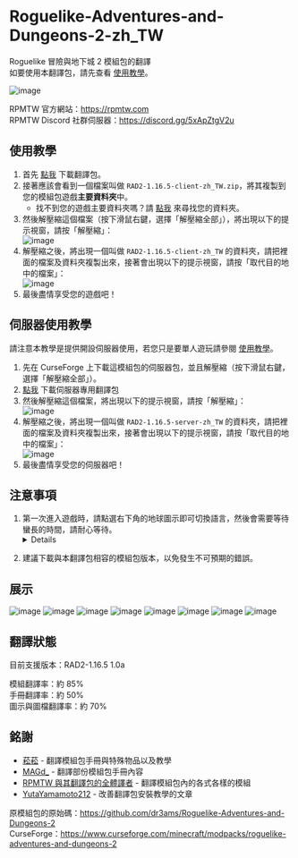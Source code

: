 # Roguelike-Adventures-and-Dungeons-2-zh_TW
Roguelike 冒險與地下城 2 模組包的翻譯  
如要使用本翻譯包，請先查看 [使用教學](#使用教學)。

![image](https://user-images.githubusercontent.com/48402225/218318252-d583eb9b-dadf-4de8-8e10-9bc24248dcd0.png)

RPMTW 官方網站：https://rpmtw.com  
RPMTW Discord 社群伺服器：https://discord.gg/5xApZtgV2u 

## 使用教學
1. 首先 [點我](https://github.com/SiongSng/Roguelike-Adventures-and-Dungeons-2-zh_TW/releases/latest/download/RAD2-1.16.5-client-zh_TW.zip) 下載翻譯包。
2. 接著應該會看到一個檔案叫做 `RAD2-1.16.5-client-zh_TW.zip`，將其複製到您的模組包遊戲**主要資料夾**中。
   - 找不到您的遊戲主要資料夾嗎？請 [點我](https://github.com/SiongSng/Roguelike-Adventures-and-Dungeons-2-zh_TW/blob/main/FindGameFolder.md) 來尋找您的資料夾。
3. 然後解壓縮這個檔案（按下滑鼠右鍵，選擇「解壓縮全部」），將出現以下的提示視窗，請按「解壓縮」：  
   ![image](https://github.com/YutaYamamoto212/Roguelike-Adventures-and-Dungeons-2-zh_TW/assets/91775602/a42d4248-de75-4d1c-960f-3e466e23563f)
4. 解壓縮之後，將出現一個叫做 `RAD2-1.16.5-client-zh_TW` 的資料夾，請把裡面的檔案及資料夾複製出來，接著會出現以下的提示視窗，請按「取代目的地中的檔案」：  
   ![image](https://github.com/YutaYamamoto212/Roguelike-Adventures-and-Dungeons-2-zh_TW/assets/91775602/2116e533-511d-4c4e-94c1-2b76a7a2ede0)
5. 最後盡情享受您的遊戲吧！

## 伺服器使用教學
請注意本教學是提供開設伺服器使用，若您只是要單人遊玩請參閱 [使用教學](#使用教學)。

1. 先在 CurseForge 上下載這模組包的伺服器包，並且解壓縮（按下滑鼠右鍵，選擇「解壓縮全部」）。
2. [點我](https://github.com/SiongSng/Roguelike-Adventures-and-Dungeons-2-zh_TW/releases/latest/download/RAD2-1.16.5-server-zh_TW.zip) 下載伺服器專用翻譯包
3. 然後解壓縮這個檔案，將出現以下的提示視窗，請按「解壓縮」：  
   ![image](https://github.com/YutaYamamoto212/Roguelike-Adventures-and-Dungeons-2-zh_TW/assets/91775602/33289ae5-03a0-4a03-8fd8-7f85bd26abbf)
4. 解壓縮之後，將出現一個叫做 `RAD2-1.16.5-server-zh_TW` 的資料夾，請把裡面的檔案及資料夾複製出來，接著會出現以下的提示視窗，請按「取代目的地中的檔案」：  
   ![image](https://github.com/YutaYamamoto212/Roguelike-Adventures-and-Dungeons-2-zh_TW/assets/91775602/cca998eb-ca29-495e-a0ee-aba400014d64)
5. 最後盡情享受您的伺服器吧！

## 注意事項

1. 第一次進入遊戲時，請點選右下角的地球圖示即可切換語言，然後會需要等待蠻長的時間，請耐心等待。
    <details>
    主因是本模組包的模組太多與 RPMTW 模組的問題，目前開發者正在尋找最佳解決方案去修正，非常抱歉造成您的困擾。
</details>

2. 建議下載與本翻譯包相容的模組包版本，以免發生不可預期的錯誤。

## 展示

![image](https://user-images.githubusercontent.com/48402225/218318349-bb7ed7b9-92bb-4ceb-b33b-5c06dc2c24b5.png)
![image](https://user-images.githubusercontent.com/48402225/218318722-2e055080-50c3-44f9-9b47-f7a5cbaf8829.png)
![image](https://user-images.githubusercontent.com/48402225/218318368-3bc26ca4-0758-448a-a3f0-03c5705d5b26.png)
![image](https://user-images.githubusercontent.com/48402225/218318379-a2b9c611-5d33-4aac-b519-2bda92cc716b.png)
![image](https://user-images.githubusercontent.com/48402225/218318695-9e2528a7-b5bb-46c3-acde-0825b1eb9e6a.png)
![image](https://user-images.githubusercontent.com/48402225/218318736-f18f21c6-8946-4ce4-86a8-78101c4a7cd3.png)
![image](https://user-images.githubusercontent.com/48402225/218318777-568b5d78-38fe-4592-819d-972bd841c8fd.png)
![image](https://user-images.githubusercontent.com/48402225/218318748-14b49b63-e5ec-42b9-80f8-546c5d9e0396.png)

## 翻譯狀態
目前支援版本：RAD2-1.16.5 1.0a

模組翻譯率：約 85%  
手冊翻譯率：約 50%  
圖示與圖檔翻譯率：約 70%
## 銘謝
- [菘菘](https://github.com/SiongSng) - 翻譯模組包手冊與特殊物品以及教學
- [MAGd_](https://github.com/MAG10d) - 翻譯部份模組包手冊內容
- [RPMTW 與其翻譯包的全體譯者](https://rpmtw.com) - 翻譯模組包內的各式各樣的模組
- [YutaYamamoto212](https://github.com/YutaYamamoto212) - 改善翻譯包安裝教學的文章

原模組包的原始碼：https://github.com/dr3ams/Roguelike-Adventures-and-Dungeons-2  
CurseForge：https://www.curseforge.com/minecraft/modpacks/roguelike-adventures-and-dungeons-2
